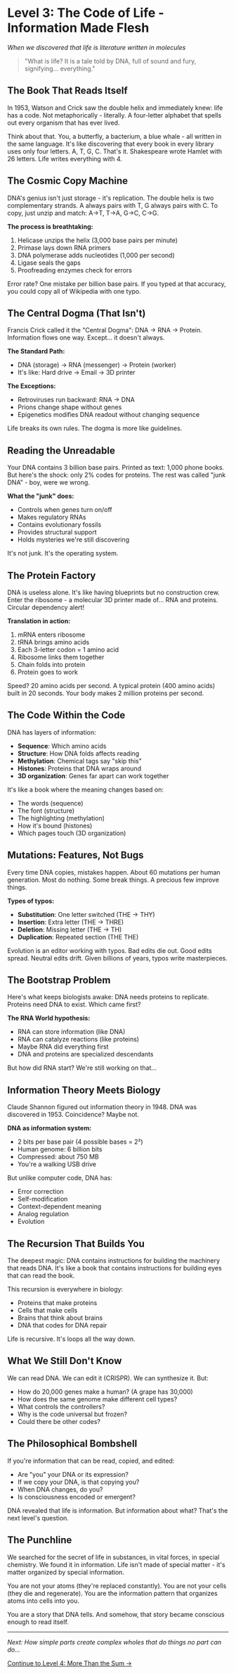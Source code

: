 # Level 3: The Code of Life - Information Made Flesh
*When we discovered that life is literature written in molecules*

> "What is life? It is a tale told by DNA, full of sound and fury, signifying... everything."

## The Book That Reads Itself

In 1953, Watson and Crick saw the double helix and immediately knew: life has a code. Not metaphorically - literally. A four-letter alphabet that spells out every organism that has ever lived.

Think about that. You, a butterfly, a bacterium, a blue whale - all written in the same language. It's like discovering that every book in every library uses only four letters. A, T, G, C. That's it. Shakespeare wrote Hamlet with 26 letters. Life writes everything with 4.

## The Cosmic Copy Machine

DNA's genius isn't just storage - it's replication. The double helix is two complementary strands. A always pairs with T, G always pairs with C. To copy, just unzip and match: A→T, T→A, G→C, C→G.

**The process is breathtaking:**
1. Helicase unzips the helix (3,000 base pairs per minute)
2. Primase lays down RNA primers
3. DNA polymerase adds nucleotides (1,000 per second)
4. Ligase seals the gaps
5. Proofreading enzymes check for errors

Error rate? One mistake per billion base pairs. If you typed at that accuracy, you could copy all of Wikipedia with one typo.

## The Central Dogma (That Isn't)

Francis Crick called it the "Central Dogma": DNA → RNA → Protein. Information flows one way. Except... it doesn't always.

**The Standard Path:**
- DNA (storage) → RNA (messenger) → Protein (worker)
- It's like: Hard drive → Email → 3D printer

**The Exceptions:**
- Retroviruses run backward: RNA → DNA
- Prions change shape without genes
- Epigenetics modifies DNA readout without changing sequence

Life breaks its own rules. The dogma is more like guidelines.

## Reading the Unreadable

Your DNA contains 3 billion base pairs. Printed as text: 1,000 phone books. But here's the shock: only 2% codes for proteins. The rest was called "junk DNA" - boy, were we wrong.

**What the "junk" does:**
- Controls when genes turn on/off
- Makes regulatory RNAs
- Contains evolutionary fossils
- Provides structural support
- Holds mysteries we're still discovering

It's not junk. It's the operating system.

## The Protein Factory

DNA is useless alone. It's like having blueprints but no construction crew. Enter the ribosome - a molecular 3D printer made of... RNA and proteins. Circular dependency alert!

**Translation in action:**
1. mRNA enters ribosome
2. tRNA brings amino acids
3. Each 3-letter codon = 1 amino acid
4. Ribosome links them together
5. Chain folds into protein
6. Protein goes to work

Speed? 20 amino acids per second. A typical protein (400 amino acids) built in 20 seconds. Your body makes 2 million proteins per second.

## The Code Within the Code

DNA has layers of information:
- **Sequence**: Which amino acids
- **Structure**: How DNA folds affects reading
- **Methylation**: Chemical tags say "skip this"
- **Histones**: Proteins that DNA wraps around
- **3D organization**: Genes far apart can work together

It's like a book where the meaning changes based on:
- The words (sequence)
- The font (structure)
- The highlighting (methylation)
- How it's bound (histones)
- Which pages touch (3D organization)

## Mutations: Features, Not Bugs

Every time DNA copies, mistakes happen. About 60 mutations per human generation. Most do nothing. Some break things. A precious few improve things.

**Types of typos:**
- **Substitution**: One letter switched (THE → THY)
- **Insertion**: Extra letter (THE → THRE)
- **Deletion**: Missing letter (THE → TH)
- **Duplication**: Repeated section (THE THE)

Evolution is an editor working with typos. Bad edits die out. Good edits spread. Neutral edits drift. Given billions of years, typos write masterpieces.

## The Bootstrap Problem

Here's what keeps biologists awake: DNA needs proteins to replicate. Proteins need DNA to exist. Which came first?

**The RNA World hypothesis:**
- RNA can store information (like DNA)
- RNA can catalyze reactions (like proteins)
- Maybe RNA did everything first
- DNA and proteins are specialized descendants

But how did RNA start? We're still working on that...

## Information Theory Meets Biology

Claude Shannon figured out information theory in 1948. DNA was discovered in 1953. Coincidence? Maybe not.

**DNA as information system:**
- 2 bits per base pair (4 possible bases = 2²)
- Human genome: 6 billion bits
- Compressed: about 750 MB
- You're a walking USB drive

But unlike computer code, DNA has:
- Error correction
- Self-modification
- Context-dependent meaning
- Analog regulation
- Evolution

## The Recursion That Builds You

The deepest magic: DNA contains instructions for building the machinery that reads DNA. It's like a book that contains instructions for building eyes that can read the book.

This recursion is everywhere in biology:
- Proteins that make proteins
- Cells that make cells
- Brains that think about brains
- DNA that codes for DNA repair

Life is recursive. It's loops all the way down.

## What We Still Don't Know

We can read DNA. We can edit it (CRISPR). We can synthesize it. But:
- How do 20,000 genes make a human? (A grape has 30,000)
- How does the same genome make different cell types?
- What controls the controllers?
- Why is the code universal but frozen?
- Could there be other codes?

## The Philosophical Bombshell

If you're information that can be read, copied, and edited:
- Are "you" your DNA or its expression?
- If we copy your DNA, is that copying you?
- When DNA changes, do you?
- Is consciousness encoded or emergent?

DNA revealed that life is information. But information about what? That's the next level's question.

## The Punchline

We searched for the secret of life in substances, in vital forces, in special chemistry. We found it in information. Life isn't made of special matter - it's matter organized by special information.

You are not your atoms (they're replaced constantly). You are not your cells (they die and regenerate). You are the information pattern that organizes atoms into cells into you.

You are a story that DNA tells. And somehow, that story became conscious enough to read itself.

---

*Next: How simple parts create complex wholes that do things no part can do...*

[Continue to Level 4: More Than the Sum →](L4_More_Than_Sum.md)